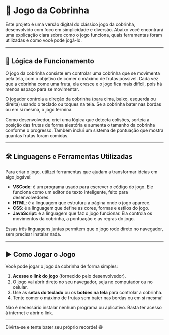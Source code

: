 # 🐍 Jogo da Cobrinha

Este projeto é uma versão digital do clássico jogo da cobrinha, desenvolvido com foco em simplicidade e diversão. Abaixo você encontrará uma explicação clara sobre como o jogo funciona, quais ferramentas foram utilizadas e como você pode jogá-lo.

---

## 🧠 Lógica de Funcionamento

O jogo da cobrinha consiste em controlar uma cobrinha que se movimenta pela tela, com o objetivo de comer o máximo de frutas possível. Cada vez que a cobrinha come uma fruta, ela cresce e o jogo fica mais difícil, pois há menos espaço para se movimentar.

O jogador controla a direção da cobrinha (para cima, baixo, esquerda ou direita) usando o teclado ou toques na tela. Se a cobrinha bater nas bordas ou em si mesma, o jogo termina.

Como desenvolvedor, criei uma lógica que detecta colisões, sorteia a posição das frutas de forma aleatória e aumenta o tamanho da cobrinha conforme o progresso. Também incluí um sistema de pontuação que mostra quantas frutas foram comidas.

---

## 🛠️ Linguagens e Ferramentas Utilizadas

Para criar o jogo, utilizei ferramentas que ajudam a transformar ideias em algo jogável:

- **VSCode**: é um programa usado para escrever o código do jogo. Ele funciona como um editor de texto inteligente, feito para desenvolvedores.
- **HTML**: é a linguagem que estrutura a página onde o jogo aparece.
- **CSS**: é a linguagem que define as cores, formas e estilos do jogo.
- **JavaScript**: é a linguagem que faz o jogo funcionar. Ela controla os movimentos da cobrinha, a pontuação e as regras do jogo.

Essas três linguagens juntas permitem que o jogo rode direto no navegador, sem precisar instalar nada.

---

## ▶️ Como Jogar o Jogo

Você pode jogar o jogo da cobrinha de forma simples:

1. **Acesse o link do jogo** (fornecido pelo desenvolvedor).
2. O jogo vai abrir direto no seu navegador, seja no computador ou no celular.
3. Use as **setas do teclado** ou os **botões na tela** para controlar a cobrinha.
4. Tente comer o máximo de frutas sem bater nas bordas ou em si mesma!

Não é necessário instalar nenhum programa ou aplicativo. Basta ter acesso à internet e abrir o link.

---

Divirta-se e tente bater seu próprio recorde! 😄
